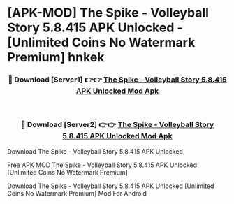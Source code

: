 # [APK-MOD] The Spike - Volleyball Story 5.8.415 APK Unlocked - [Unlimited Coins No Watermark Premium] hnkek



<div align="center">
<h3>🔴 Download [Server1] 👉👉 <a href="https://momento.my/?title=The_Spike_-_Volleyball_Story_5.8.415_APK_Unlocked">The Spike - Volleyball Story 5.8.415 APK Unlocked Mod Apk</a></h3><br>

<h3>🔴 Download [Server2] 👉👉 <a href="https://momento.my/?title=The_Spike_-_Volleyball_Story_5.8.415_APK_Unlocked">The Spike - Volleyball Story 5.8.415 APK Unlocked Mod Apk</a></h3>
</div>



Download The Spike - Volleyball Story 5.8.415 APK Unlocked 

Free APK MOD The Spike - Volleyball Story 5.8.415 APK Unlocked [Unlimited Coins No Watermark Premium]

Download The Spike - Volleyball Story 5.8.415 APK Unlocked [Unlimited Coins No Watermark Premium] Mod For Android

